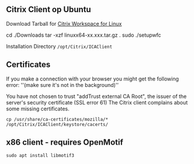 ## Citrix Client op Ubuntu

Download Tarball for [Citrix Workspace for Linux](https://www.citrix.com/nl-nl/downloads/workspace-app/linux/workspace-app-for-linux-latest.html)

   cd ./Downloads
   tar -xzf linuxx64-xx.xxx.tar.gz .
   sudo ./setupwfc

Installation Directory `/opt/Citrix/ICAClient`

## Certificates

If you make a connection with your browser you might get the following error: ''(make sure it's not in the background)''

You have not chosen to trust "addTrust external CA Root", the issuer of the server's security certificate (SSL error 61)
The Citrix client complains about some missing certificates.

    cp /usr/share/ca-certificates/mozilla/* /opt/Citrix/ICAClient/keystore/cacerts/

## x86 client - requires OpenMotif

    sudo apt install libmotif3

